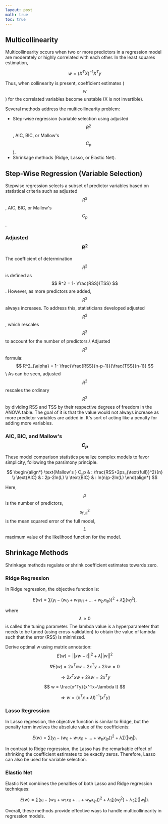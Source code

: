 ```yaml
---
layout: post
math: true
toc: true
---
```

## Multicollinearity 

Multicollinearity occurs when two or more predictors in a regression model are moderately or highly correlated with each other. In the least squares estimation, 

$$ w = (X^TX)^{-1}X^T y $$

Thus, when collinearity is present, coefficient estimates ($$ w $$) for the correlated variables become unstable (X is not invertible).

Several methods address the multicollinearity problem:

- Step-wise regression (variable selection using adjusted $$ R^2 $$, AIC, BIC, or Mallow's $$ C_p $$).
- Shrinkage methods (Ridge, Lasso, or Elastic Net).

## Step-Wise Regression (Variable Selection)

Stepwise regression selects a subset of predictor variables based on statistical criteria such as adjusted $$ R^2 $$, AIC, BIC, or Mallow's $$ C_p $$.

### Adjusted $$ R^2 $$

The coefficient of determination $$ R^2 $$ is defined as $$ R^2 = 1- \frac{RSS}{TSS} $$. However, as more predictors are added, $$ R^2 $$ always increases. To address this, statisticians developed adjusted $$ R^2 $$, which rescales $$ R^2 $$ to account for the number of predictors.\\
Adjusted $$ R^2 $$ formula:  $$ R^2_{\alpha} = 1- \frac{\frac{RSS}{n-p-1}}{\frac{TSS}{n-1}} $$ \\
As can be seen, adjusted $$ R^2 $$ rescales the ordinary $$ R^2 $$ by dividing RSS and TSS by their respective degrees of freedom in the ANOVA table. The goal of it is that the value would not always increase as more predictor variables are added in. It's sort of acting like a penalty for adding more variables. 

### AIC, BIC, and Mallow's $$ C_p $$

These model comparison statistics penalize complex models to favor simplicity, following the parsimony principle.

$$
\begin{align*}
\text{Mallow's } C_p & : \frac{RSS+2ps_{\text{full}}^2}{n} \\
\text{AIC} & : 2p-2ln(L) \\
\text{BIC} & : ln(n)p-2ln(L)
\end{align*}
$$

Here, $$ p $$ is the number of predictors, $$ s_{\text{full}}^2 $$ is the mean squared error of the full model, $$L$$ maximum value of the likelihood function for the model.

## Shrinkage Methods

Shrinkage methods regulate or shrink coefficient estimates towards zero.

### Ridge Regression

In Ridge regression, the objective function is:

$$
E(w) = \sum(y_i - (w_0 + w_1x_{i1} + \ldots + w_p x_{ip}))^2 + \lambda \sum (w_j^2),
$$

where $$ \lambda \geq 0 $$ is called the tuning parameter. The lambda value is a hyperparameter that needs to be tuned (using cross-validation) to obtain the value of lambda such that the error (RSS) is minimized.




Derive optimal w using matrix annotation: 
$$ E(w) = ||xw-t||^2+\lambda ||w||^2 $$

$$ \nabla E(w) = 2x^Txw - 2x^Ty+ 2 \lambda w =0 $$

$$ \Rightarrow 2x^Txw + 2\lambda w = 2x^T y $$

$$ w = \frac{x^Ty}{x^Tx+\lambda I} $$

$$ \Rightarrow w = (x^Tx + \lambda I)^{-1}(x^Ty) $$

### Lasso Regression

In Lasso regression, the objective function is similar to Ridge, but the penalty term involves the absolute value of the coefficients:

$$
E(w) = \sum(y_i - (w_0 + w_1x_{i1} + \ldots + w_p x_{ip}))^2 + \lambda \sum (|w_j|).
$$

In contrast to Ridge regression, the Lasso has the remarkable effect of shrinking the coefficient estimates to be exactly zeros. Therefore, Lasso can also be used for variable selection.



### Elastic Net
Elastic Net combines the penalties of both Lasso and Ridge regression techniques:

$$
E(w) = \sum(y_i - (w_0 + w_1x_{i1} + \ldots + w_p x_{ip}))^2 + \lambda_1 \sum (w_j^2) + \lambda_2 \sum (|w_j|).
$$

Overall, these methods provide effective ways to handle multicollinearity in regression models.

